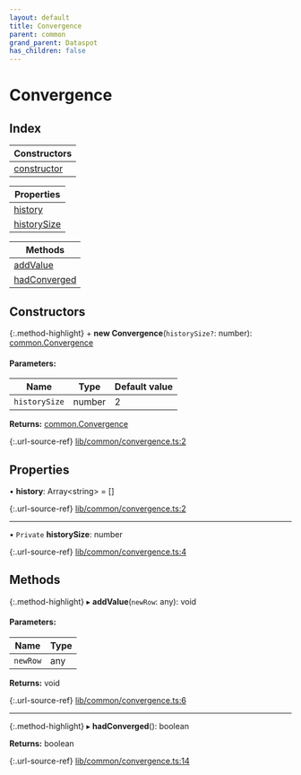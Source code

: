 ```yaml
---
layout: default
title: Convergence
parent: common
grand_parent: Dataspot
has_children: false
---
```


# Convergence

## Index

| Constructors |
|-----------|
| [constructor](#constructor) |

| Properties |
|-----------|
| [history](#history) |
| [historySize](#historysize) |

| Methods |
|-----------|
| [addValue](#addvalue) |
| [hadConverged](#hadconverged) |

## Constructors

{:.method-highlight}
\+ **new Convergence**(`historySize?`: number): [common.Convergence](../common_convergence)

#### Parameters:

Name | Type | Default value |
------ | ------ | ------ |
`historySize` | number | 2 |

**Returns:** [common.Convergence](../common_convergence)

{:.url-source-ref}
[lib/common/convergence.ts:2](https://github.com/ascentcore/dataspot/blob/85054f3/lib/common/convergence.ts#L2)

## Properties

•  **history**: Array\<string> = []

{:.url-source-ref}
[lib/common/convergence.ts:2](https://github.com/ascentcore/dataspot/blob/85054f3/lib/common/convergence.ts#L2)

___

• `Private` **historySize**: number

{:.url-source-ref}
[lib/common/convergence.ts:4](https://github.com/ascentcore/dataspot/blob/85054f3/lib/common/convergence.ts#L4)

## Methods

{:.method-highlight}
▸ **addValue**(`newRow`: any): void

#### Parameters:

Name | Type |
------ | ------ |
`newRow` | any |

**Returns:** void

{:.url-source-ref}
[lib/common/convergence.ts:6](https://github.com/ascentcore/dataspot/blob/85054f3/lib/common/convergence.ts#L6)

___

{:.method-highlight}
▸ **hadConverged**(): boolean

**Returns:** boolean

{:.url-source-ref}
[lib/common/convergence.ts:14](https://github.com/ascentcore/dataspot/blob/85054f3/lib/common/convergence.ts#L14)
